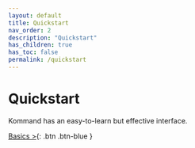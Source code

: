 ```yaml
---
layout: default
title: Quickstart
nav_order: 2
description: "Quickstart"
has_children: true
has_toc: false
permalink: /quickstart
---
```

# Quickstart

Kommand has an easy-to-learn but effective interface.

[Basics >](https://ooflet.github.io/docs/quickstart/basics){: .btn .btn-blue }

